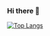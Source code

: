 ### Hi there 👋

[![Top Langs](https://github-readme-stats.vercel.app/api/top-langs/?username=danielcastriani&text_color=f8f8f2&bg_color=0d1117&count_private=true&hide=Jupyter%20Notebook,asp&langs_count=10)](https://github.com/DanielCastriani)
